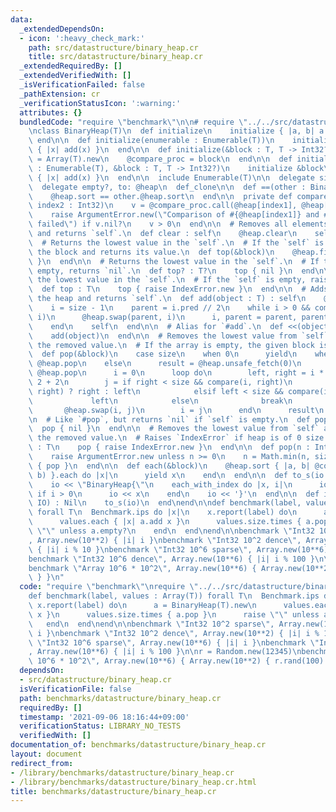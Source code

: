 ```yaml
---
data:
  _extendedDependsOn:
  - icon: ':heavy_check_mark:'
    path: src/datastructure/binary_heap.cr
    title: src/datastructure/binary_heap.cr
  _extendedRequiredBy: []
  _extendedVerifiedWith: []
  _isVerificationFailed: false
  _pathExtension: cr
  _verificationStatusIcon: ':warning:'
  attributes: {}
  bundledCode: "require \"benchmark\"\n\n# require \"../../src/datastructure/binary_heap\"\
    \nclass BinaryHeap(T)\n  def initialize\n    initialize { |a, b| a <=> b }\n \
    \ end\n\n  def initialize(enumerable : Enumerable(T))\n    initialize\n    enumerable.each\
    \ { |x| add(x) }\n  end\n\n  def initialize(&block : T, T -> Int32?)\n    @heap\
    \ = Array(T).new\n    @compare_proc = block\n  end\n\n  def initialize(enumerable\
    \ : Enumerable(T), &block : T, T -> Int32?)\n    initialize &block\n    enumerable.each\
    \ { |x| add(x) }\n  end\n\n  include Enumerable(T)\n\n  delegate size, to: @heap\n\
    \  delegate empty?, to: @heap\n  def_clone\n\n  def ==(other : BinaryHeap(T))\n\
    \    @heap.sort == other.@heap.sort\n  end\n\n  private def compare(index1 : Int32,\
    \ index2 : Int32)\n    v = @compare_proc.call(@heap[index1], @heap[index2])\n\
    \    raise ArgumentError.new(\"Comparison of #{@heap[index1]} and #{@heap[index2]}\
    \ failed\") if v.nil?\n    v > 0\n  end\n\n  # Removes all elements from the heap\
    \ and returns `self`.\n  def clear : self\n    @heap.clear\n    self\n  end\n\n\
    \  # Returns the lowest value in the `self`.\n  # If the `self` is empty, calls\
    \ the block and returns its value.\n  def top(&block)\n    @heap.first { yield\
    \ }\n  end\n\n  # Returns the lowest value in the `self`.\n  # If the `self` is\
    \ empty, returns `nil`.\n  def top? : T?\n    top { nil }\n  end\n\n  # Returns\
    \ the lowest value in the `self`.\n  # If the `self` is empty, raises `IndexError`.\n\
    \  def top : T\n    top { raise IndexError.new }\n  end\n\n  # Adds *object* to\
    \ the heap and returns `self`.\n  def add(object : T) : self\n    @heap << object\n\
    \    i = size - 1\n    parent = i.pred // 2\n    while i > 0 && compare(parent,\
    \ i)\n      @heap.swap(parent, i)\n      i, parent = parent, parent.pred // 2\n\
    \    end\n    self\n  end\n\n  # Alias for `#add`.\n  def <<(object : T) : self\n\
    \    add(object)\n  end\n\n  # Removes the lowest value from `self` and returns\
    \ the removed value.\n  # If the array is empty, the given block is called.\n\
    \  def pop(&block)\n    case size\n    when 0\n      yield\n    when 1\n     \
    \ @heap.pop\n    else\n      result = @heap.unsafe_fetch(0)\n      @heap[0] =\
    \ @heap.pop\n      i = 0\n      loop do\n        left, right = i * 2 + 1, i *\
    \ 2 + 2\n        j = if right < size && compare(i, right)\n              compare(left,\
    \ right) ? right : left\n            elsif left < size && compare(i, left)\n \
    \             left\n            else\n              break\n            end\n \
    \       @heap.swap(i, j)\n        i = j\n      end\n      result\n    end\n  end\n\
    \n  # Like `#pop`, but returns `nil` if `self` is empty.\n  def pop? : T?\n  \
    \  pop { nil }\n  end\n\n  # Removes the lowest value from `self` and returns\
    \ the removed value.\n  # Raises `IndexError` if heap is of 0 size.\n  def pop\
    \ : T\n    pop { raise IndexError.new }\n  end\n\n  def pop(n : Int) : Array(T)\n\
    \    raise ArgumentError.new unless n >= 0\n    n = Math.min(n, size)\n    Array.new(n)\
    \ { pop }\n  end\n\n  def each(&block)\n    @heap.sort { |a, b| @compare_proc.call(a,\
    \ b) }.each do |x|\n      yield x\n    end\n  end\n\n  def to_s(io : IO) : Nil\n\
    \    io << \"BinaryHeap{\"\n    each_with_index do |x, i|\n      io << \", \"\
    \ if i > 0\n      io << x\n    end\n    io << '}'\n  end\n\n  def inspect(io :\
    \ IO) : Nil\n    to_s(io)\n  end\nend\n\ndef benchmark(label, values : Array(T))\
    \ forall T\n  Benchmark.ips do |x|\n    x.report(label) do\n      a = BinaryHeap(T).new\n\
    \      values.each { |x| a.add x }\n      values.size.times { a.pop }\n      raise\
    \ \"\" unless a.empty?\n    end\n  end\nend\n\nbenchmark \"Int32 10^2 sparse\"\
    , Array.new(10**2) { |i| i }\nbenchmark \"Int32 10^2 dence\", Array.new(10**2)\
    \ { |i| i % 10 }\nbenchmark \"Int32 10^6 sparse\", Array.new(10**6) { |i| i }\n\
    benchmark \"Int32 10^6 dence\", Array.new(10**6) { |i| i % 100 }\n\nr = Random.new(12345)\n\
    benchmark \"Array 10^6 * 10^2\", Array.new(10**6) { Array.new(10**2) { r.rand(100)\
    \ } }\n"
  code: "require \"benchmark\"\nrequire \"../../src/datastructure/binary_heap\"\n\n\
    def benchmark(label, values : Array(T)) forall T\n  Benchmark.ips do |x|\n   \
    \ x.report(label) do\n      a = BinaryHeap(T).new\n      values.each { |x| a.add\
    \ x }\n      values.size.times { a.pop }\n      raise \"\" unless a.empty?\n \
    \   end\n  end\nend\n\nbenchmark \"Int32 10^2 sparse\", Array.new(10**2) { |i|\
    \ i }\nbenchmark \"Int32 10^2 dence\", Array.new(10**2) { |i| i % 10 }\nbenchmark\
    \ \"Int32 10^6 sparse\", Array.new(10**6) { |i| i }\nbenchmark \"Int32 10^6 dence\"\
    , Array.new(10**6) { |i| i % 100 }\n\nr = Random.new(12345)\nbenchmark \"Array\
    \ 10^6 * 10^2\", Array.new(10**6) { Array.new(10**2) { r.rand(100) } }\n"
  dependsOn:
  - src/datastructure/binary_heap.cr
  isVerificationFile: false
  path: benchmarks/datastructure/binary_heap.cr
  requiredBy: []
  timestamp: '2021-09-06 18:16:44+09:00'
  verificationStatus: LIBRARY_NO_TESTS
  verifiedWith: []
documentation_of: benchmarks/datastructure/binary_heap.cr
layout: document
redirect_from:
- /library/benchmarks/datastructure/binary_heap.cr
- /library/benchmarks/datastructure/binary_heap.cr.html
title: benchmarks/datastructure/binary_heap.cr
---
```

